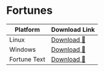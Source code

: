 # Fortunes

| Platform         | Download Link                                                                                   |
|------------------|------------------------------------------------------------------------------------------------|
| Linux            | [Download 🔻](https://github.com/Johandielangman/fortunes/releases/download/latest/fortune)      |
| Windows          | [Download 🔻](https://github.com/Johandielangman/fortunes/releases/download/latest/fortune.exe)  |
| Fortune Text     | [Download 🔻](https://github.com/Johandielangman/fortunes/releases/download/latest/fortunes.txt) |


